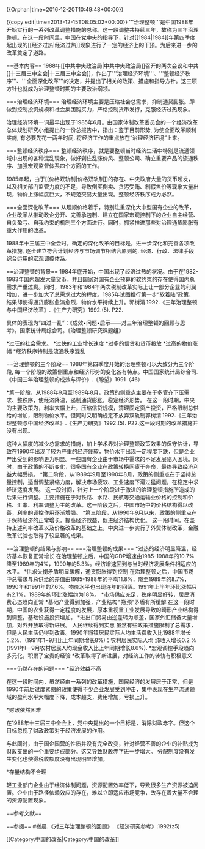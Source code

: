 {{Orphan|time=2016-12-20T10:49:48+00:00}}

{{copy edit|time=2013-12-15T08:05:02+00:00}}
'''治理整顿'''是中国1988年开始实行的一系列改革调整措施的总称。这一段调整共持续三年，故称为三年治理整顿。在这一段时间里，中国在党中央的指导下，针对[[1984|1984]]年第四季度起出现的[[经济过热|经济过热]]现象进行了一定的经济上的干预。为后来进一步的改革奠定了道路。

==基本内容==
1988年[[中共中央政治局|中共中央政治局]]召开的两次会议和中共[[十三届三中全会|十三届三中全会]]，作出了'''治理经济环境'''、'''整顿经济秩序'''、'''全面深化改革'''的决定，并提出了相关的政策、措施和指导方针。这三项方针也就成为治理整顿时期的主要政治纲领。

===治理经济环境===
治理经济环境主要是压缩社会总需求，抑制通货膨胀。即做到控制投资规模和社会集团购买力，严格控制货币发行，克服经济过热现象。

治理经济环境一词最早出现于1985年6月。由国家体制改革委员会的一个经济改革总体规划研究小组提出的一份总报告中，指出：鉴于目前形势, 为使全面改革顺利实施, 有必要先花一两年时间, 将经济工作的重点放在“治理经济环境”上来。

===整顿经济秩序===
整顿经济秩序，就是要整顿当时经济生活中特别是流通领域中出现的各种混乱现象，做好刹住乱涨价风、整顿公司、确立重要产品的流通秩序、加强宏观监督体系四个方面的工作。

1985年起，由于[[价格双轨制|价格双轨制]]的存在、中央政府大量的货币超发，以及相关部门监管力度的不足，导致倒买倒卖、贪污受贿、制假售价等现象大量出现，物价上涨幅度巨大，不规范交易大量出现。整顿经济秩序成为必然。

===全面深化改革===
从理顺价格着手，特别注重深化大中型国有企业的改革，企业改革从推动政企分开、完善承包制、建立在国家宏观控制下的企业自主经营、自负盈亏、自我约束的机制三个方面进行。同时，抓紧推进那些对治理通货膨胀有重大作用的改革。

1988年十三届三中全会时，确定的深化改革的目标是，进一步深化和完善各项改革措施, 逐步建立符合计划经济与市场调节相结合原则的, 经济、行政、法律手段综合运用的宏观调控体系。

==治理整顿的背景==
1984年底开始，中国出现了经济过热的状况。由于在1982-1983年国内超发大量货币，并且国家对国有企业预算的软约束的存在使得国内总需求严重过剩。同时，1983年和1984年两次税制改革实际上让一部分企业的利润增加，进一步加大了总需求过大的程度。1985年试图推行第一步“软着陆”政策，结果却使得通货膨胀愈演愈烈，物价水平持续上升。<ref name="multiple">郭树清.1992.《三年治理整顿与中国经济改革》.《生产力研究》1992.(5). P22.</ref>

具体的表现为“四过一乱”：<ref name="multiple1">《成效•问题•启示——对三年治理整顿的回顾与思考》。国家统计局综合司。《治理整顿研究课题组》</ref>

*过旺的社会需求。
*过快的工业增长速度
*过多的信贷和货币投放
*过高的物价涨幅
*经济秩序特别是流通秩序混乱

==治理整顿的三个阶段==
1988年第四季度开始的治理整顿可以大致分为三个阶段, 每一个阶段的政策侧重点和经济形势的变化各有特点。<ref name="multiple">中国国家统计局综合司.《中国三年治理整顿的成效与评价》.《瞭望》1991（46）</ref>

*第一阶段，从1988年9月至1989年8月，政策的侧重点主要在于多管齐下压需求、整秩序，使经济降温，遏制通货膨胀，稳定经济形势。
在这一段时期，中央的主要政策为，利率大幅上升，压缩信贷规模，清理固定资产投资，严格限制总供给的增加，限制物价水平。但同时又明确规定不放弃双轨制<ref>郭树清.1992.《三年治理整顿与中国经济改革》.《生产力研究》1992.(5). P22.</ref>这一段时期的改革措施并没有出现。

这种大幅度的减少总需求的措施，加上学术界对治理整顿政策效果的保守估计，导致在1990年出现了较为严重的经济疲软，物价水平出现一定程度下跌，但是企业产出受到的影响更为明显。一些国有企业由于市场中需求的不足发展陷入困境。同时，由于政策的不断变化，很多国有企业在政策转换间疲于奔命，最终导致经济利益大幅受损。
*第二阶段，从1989年9月至1990年8月，政策的侧重点在于坚持总量控制，适当调整紧缩力度，解决市场疲软、工业速度下滑过猛问题，在稳定中求经济适度发展。
这一段时间，针对上一个阶段过于激进的治理整顿措施所造成的后果进行调整。主要措施在于对铁路、水路、民航等交通运输业价格的控制和价格、汇率、利率调整为主的改革。这一阶段之后，中国市场中的价格结构得以改善，利率的调控作用逐渐增强。
*第三阶段，从1990年9月以来，政策的侧重点在于保持经济的正常增长，提高经济效益，促进经济结构优化。
这一段时间，在坚持上述利率改革以及价格改革的基础之上，中央进一步实行了外贸体制改革，金融改革试验也取得了较显著的成果。

==治理整顿的结果与影响==
===治理整顿的成果===
*过热的经济明显降温，经济基本恢复正常增长
在治理整顿之后，中国的GDP增速由1985-1988年的10.7%降至1989年的4%，1990年的5.3%。经济增速回到与当时经济发展条件相适应的水平。
*供求失衡矛盾明显缓解，通货膨胀得到控制
在治理整顿之后，中国市场中总需求与总供给的差值由1985-1988年的平均11.8%，降至1989年的8.7%，1990年和1991年的7.6%。物价水平也出现连年的回落。1991年上半年环比涨幅只有2.1%，1989年的环比涨幅约为18%。
*市场供应充足，秩序明显好转，居民消费心态趋向正常
*基础产业得到加强，产业结构“ 瓶颈”矛盾有所缓解
在这一段时期，中国的农业获得一定程度的发展，原本重视重工业发展导致的畸形产业结构得到调整，基础设施投资增加。
*进出口贸易由逆差转为顺差，国家外汇储备大量增加，对外开放取得新进展。
人民继续得到实惠
虽然有些政策措施限制了总需求，但是人民生活仍得到改善。1990年城镇居民实际人均生活费收入比1988年增长5.2%，(1991年1~9月比上年同期增长8%)；农村居民实际人均
纯收入增长0.2 %(1991年l一9月农村居民人均现金收入比上年同期增长8.6%).<ref name="multiple"/>
*宏观调控手段趋向多元化，积累了宝贵的经验
*改革取得了新进展，对经济工作的转轨有积极意义<ref name="multiple"/>

===仍然存在的问题===
*经济效益不高

在这一段时间内，虽然经由一系列的改革措施，国民经济的发展居于正常，但是1990年前后过度紧缩的政策使得不少企业发展受到冲击，集中表现在生产流通领域的盈利水平大幅度下降，成本超支，费用增加，亏损上升。

*财政依然困难

在1988年十三届三中全会上，党中央提出的一个目标是，消除财政赤字。但这个目标忽视了财政政策对于经济发展的作用。

与此同时，由于国企国营的性质并没有完全改变，针对经营不善的企业的补贴成为财政支出的一个重要组成部分。这又导致财政赤字进一步增大。
分配制度没有发生变化也使得税收额度没有出现明显增加。

*存量结构不合理

轻工业部门企业由于经济体制问题，资源配置效率低下，导致很多生产资源被迫闲置。企业由于路径依赖效应的存在，难以立即适应市场竞争，故存在着大量不合理的资源配置现象。<ref name="multiple"/>

==参考文献==
<references/>

==参阅==
#禚晨.《对三年治理整顿的回顾》.《经济研究参考》.1992(z5)

[[Category:中国的改革|Category:中国的改革]]